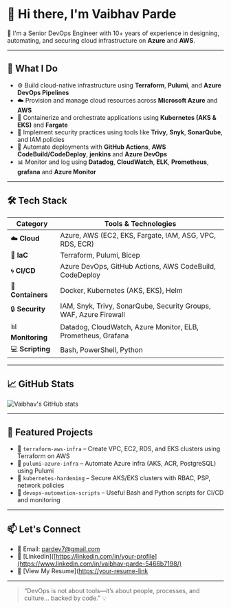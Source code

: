 # 👋 Hi there, I'm Vaibhav Parde

🎯 I'm a Senior DevOps Engineer with 10+ years of experience in designing, automating, and securing cloud infrastructure on **Azure** and **AWS**.

---

## 💼 What I Do

- ⚙️ Build cloud-native infrastructure using **Terraform**, **Pulumi**, and **Azure DevOps Pipelines**
- ☁️ Provision and manage cloud resources across **Microsoft Azure** and **AWS**
- 🐳 Containerize and orchestrate applications using **Kubernetes (AKS & EKS)** and **Fargate**
- 🔐 Implement security practices using tools like **Trivy**, **Snyk**, **SonarQube**, and IAM policies
- 🚀 Automate deployments with **GitHub Actions**, **AWS CodeBuild/CodeDeploy**, **jenkins** and **Azure DevOps**
- 📊 Monitor and log using **Datadog**, **CloudWatch**, **ELK**, **Prometheus**, **grafana** and **Azure Monitor**

---

## 🛠️ Tech Stack

| Category        | Tools & Technologies |
|----------------|----------------------|
| ☁️ **Cloud**        | Azure, AWS (EC2, EKS, Fargate, IAM, ASG, VPC, RDS, ECR) |
| 🔧 **IaC**           | Terraform, Pulumi, Bicep |
| 🌀 **CI/CD**         | Azure DevOps, GitHub Actions, AWS CodeBuild, CodeDeploy |
| 🐳 **Containers**    | Docker, Kubernetes (AKS, EKS), Helm |
| 🔒 **Security**      | IAM, Snyk, Trivy, SonarQube, Security Groups, WAF, Azure Firewall |
| 📊 **Monitoring**    | Datadog, CloudWatch, Azure Monitor, ELB, Prometheus, Grafana |
| 💻 **Scripting**     | Bash, PowerShell, Python |

---

## 📈 GitHub Stats

![Vaibhav's GitHub stats](https://github-readme-stats.vercel.app/api?username=pardev7&show_icons=true&theme=tokyonight)

---

## 🚀 Featured Projects

- 🔹 `terraform-aws-infra` – Create VPC, EC2, RDS, and EKS clusters using Terraform on AWS  
- 🔹 `pulumi-azure-infra` – Automate Azure infra (AKS, ACR, PostgreSQL) using Pulumi  
- 🔹 `kubernetes-hardening` – Secure AKS/EKS clusters with RBAC, PSP, network policies  
- 🔹 `devops-automation-scripts` – Useful Bash and Python scripts for CI/CD and monitoring  

---

## 📫 Let's Connect

- 📧 Email: pardev7@gmail.com
- 💼 [LinkedIn]([https://linkedin.com/in/your-profile](https://www.linkedin.com/in/vaibhav-parde-5466b7198/)
- 📄 [View My Resume]([https://your-resume-link](https://github.com/vaibhavparde/pardev7/blob/main/Vaibhav_P_Senior_DevOps.pdf)

---

> “DevOps is not about tools—it’s about people, processes, and culture… backed by code.” 💡
